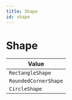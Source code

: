 ```yaml
---
title: Shape
id: shape
---
```


# Shape

| Value                |
| -------------------- |
| `RectangleShape`     |
| `RoundedCornerShape` |
| `CircleShape`        |
